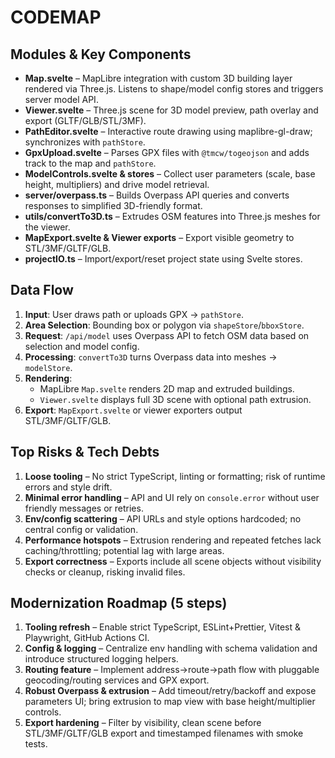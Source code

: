 # CODEMAP

## Modules & Key Components

- **Map.svelte** – MapLibre integration with custom 3D building layer rendered via Three.js. Listens to shape/model config stores and triggers server model API.
- **Viewer.svelte** – Three.js scene for 3D model preview, path overlay and export (GLTF/GLB/STL/3MF).
- **PathEditor.svelte** – Interactive route drawing using maplibre-gl-draw; synchronizes with `pathStore`.
- **GpxUpload.svelte** – Parses GPX files with `@tmcw/togeojson` and adds track to the map and `pathStore`.
- **ModelControls.svelte & stores** – Collect user parameters (scale, base height, multipliers) and drive model retrieval.
- **server/overpass.ts** – Builds Overpass API queries and converts responses to simplified 3D-friendly format.
- **utils/convertTo3D.ts** – Extrudes OSM features into Three.js meshes for the viewer.
- **MapExport.svelte & Viewer exports** – Export visible geometry to STL/3MF/GLTF/GLB.
- **projectIO.ts** – Import/export/reset project state using Svelte stores.

## Data Flow

1. **Input**: User draws path or uploads GPX → `pathStore`.
2. **Area Selection**: Bounding box or polygon via `shapeStore`/`bboxStore`.
3. **Request**: `/api/model` uses Overpass API to fetch OSM data based on selection and model config.
4. **Processing**: `convertTo3D` turns Overpass data into meshes → `modelStore`.
5. **Rendering**:
   - MapLibre `Map.svelte` renders 2D map and extruded buildings.
   - `Viewer.svelte` displays full 3D scene with optional path extrusion.
6. **Export**: `MapExport.svelte` or viewer exporters output STL/3MF/GLTF/GLB.

## Top Risks & Tech Debts

1. **Loose tooling** – No strict TypeScript, linting or formatting; risk of runtime errors and style drift.
2. **Minimal error handling** – API and UI rely on `console.error` without user friendly messages or retries.
3. **Env/config scattering** – API URLs and style options hardcoded; no central config or validation.
4. **Performance hotspots** – Extrusion rendering and repeated fetches lack caching/throttling; potential lag with large areas.
5. **Export correctness** – Exports include all scene objects without visibility checks or cleanup, risking invalid files.

## Modernization Roadmap (5 steps)

1. **Tooling refresh** – Enable strict TypeScript, ESLint+Prettier, Vitest & Playwright, GitHub Actions CI.
2. **Config & logging** – Centralize env handling with schema validation and introduce structured logging helpers.
3. **Routing feature** – Implement address→route→path flow with pluggable geocoding/routing services and GPX export.
4. **Robust Overpass & extrusion** – Add timeout/retry/backoff and expose parameters UI; bring extrusion to map view with base height/multiplier controls.
5. **Export hardening** – Filter by visibility, clean scene before STL/3MF/GLTF/GLB export and timestamped filenames with smoke tests.

